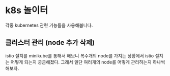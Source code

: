# k8s 놀이터

각종 kubernetes 관련 기능들을 사용해봅니다.

## 클러스터 관리 (node 추가 삭제)

istio 설치를 minikube를 통해서 해보니 복수개의 node를 가지는 상황에서 istio 설치는 어떻게 되는지 궁금해졌다.
그래서 일단 여러개의 node를 어떻게 관리하는지 하나씩 해보자.